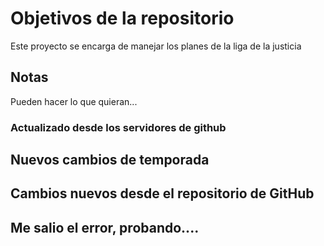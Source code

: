 # Objetivos de la repositorio

Este proyecto se encarga de manejar los planes de la liga de la justicia


## Notas
Pueden hacer lo que quieran...


### Actualizado desde los servidores de github

## Nuevos cambios de temporada

## Cambios nuevos desde el repositorio de GitHub
## Me salio el error, probando....
